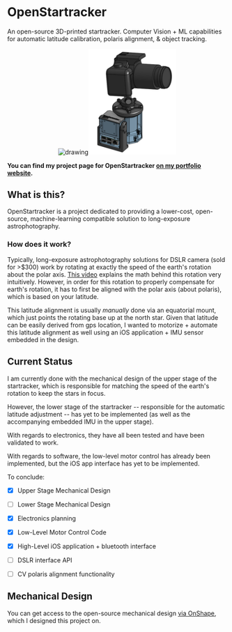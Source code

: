 # OpenStartracker
An open-source 3D-printed startracker. Computer Vision + ML capabilities for automatic latitude calibration, polaris alignment, &amp; object tracking. 

<p align="center"><img src="https://github.com/adham-elarabawy/open-startracker/blob/main/media/animation.gif" alt="drawing" width="200"/><img src="https://github.com/adham-elarabawy/open-startracker/blob/main/media/startracker.png" alt="drawing" width="201"/></p>

**You can find my project page for OpenStartracker [on my portfolio website](https://www.adham-e.dev/project/openstartracker).**

## What is this?
OpenStartracker is a project dedicated to providing a lower-cost, open-source, machine-learning compatible solution to long-exposure astrophotography.

### How does it work?
Typically, long-exposure astrophotography solutions for DSLR camera (sold for >$300) work by rotating at exactly the speed of the earth's rotation about the polar axis. [This video](https://www.youtube.com/watch?v=WpmGi8DHu4c) explains the math behind this rotation very intuitively. However, in order for this rotation to properly compensate for earth's rotation, it has to first be aligned with the polar axis (about polaris), which is based on your latitude. 

This latitude alignment is usually _manually_ done via an equatorial mount, which just points the rotating base up at the north star. Given that latitude can be easily derived from gps location, I wanted to motorize + automate this latitude alignment as well using an iOS application + IMU sensor embedded in the design.

## Current Status
I am currently done with the mechanical design of the upper stage of the startracker, which is responsible for matching the speed of the earth's rotation to keep the stars in focus.

However, the lower stage of the startracker -- responsible for the automatic latitude adjustment -- has yet to be implemented (as well as the accompanying embedded IMU in the upper stage). 

With regards to electronics, they have all been tested and have been validated to work. 

With regards to software, the low-level motor control has already been implemented, but the iOS app interface has yet to be implemented.

To conclude:

- [x] Upper Stage Mechanical Design
- [ ] Lower Stage Mechanical Design
- [x] Electronics planning
- [x] Low-Level Motor Control Code
- [x] High-Level iOS application + bluetooth interface
- [ ] DSLR interface API
- [ ] CV polaris alignment functionality


## Mechanical Design
You can get access to the open-source mechanical design [via OnShape](https://cad.onshape.com/documents/eb5985eb85492b87b2d7116d/w/8a4f6561f5f12bc6eb17cdf7/e/3c6ea5c35ddcd26be48681a4), which I designed this project on.
